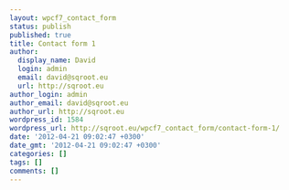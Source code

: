 ```yaml
---
layout: wpcf7_contact_form
status: publish
published: true
title: Contact form 1
author:
  display_name: David
  login: admin
  email: david@sqroot.eu
  url: http://sqroot.eu
author_login: admin
author_email: david@sqroot.eu
author_url: http://sqroot.eu
wordpress_id: 1584
wordpress_url: http://sqroot.eu/wpcf7_contact_form/contact-form-1/
date: '2012-04-21 09:02:47 +0300'
date_gmt: '2012-04-21 09:02:47 +0300'
categories: []
tags: []
comments: []
---
```


